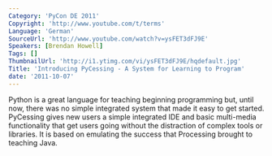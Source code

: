 ```yaml
---
Category: 'PyCon DE 2011'
Copyright: 'http://www.youtube.com/t/terms'
Language: 'German'
SourceUrl: 'http://www.youtube.com/watch?v=ysFET3dFJ9E'
Speakers: [Brendan Howell]
Tags: []
ThumbnailUrl: 'http://i1.ytimg.com/vi/ysFET3dFJ9E/hqdefault.jpg'
Title: 'Introducing PyCessing - A System for Learning to Program'
date: '2011-10-07'
---
```

Python is a great language for teaching beginning programming but, until now, there was no simple integrated system that made it easy to get started.  PyCessing gives new users a simple integrated IDE and basic multi-media functionality that get users going without the distraction of complex tools or libraries.  It is based on emulating the success that Processing brought to teaching Java.

